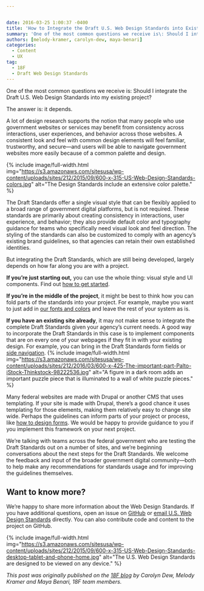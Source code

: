 ```yaml
---


date: 2016-03-25 1:00:37 -0400
title: 'How to Integrate the Draft U.S. Web Design Standards into Existing Projects'
summary: 'One of the most common questions we receive is\: Should I integrate the Draft U.S. Web Design Standards into my existing project? The answer is\: it depends. A lot of design research supports the notion that many people who use government websites or services may benefit from consistency across interactions, user experiences, and behavior across'
authors: [melody-kramer, carolyn-dew, maya-benari]
categories:
  - Content
  - UX
tag:
  - 18F
  - Draft Web Design Standards
---
```


One of the most common questions we receive is: Should I integrate the Draft U.S. Web Design Standards into my existing project?

The answer is: it depends.

A lot of design research supports the notion that many people who use government websites or services may benefit from consistency across interactions, user experiences, and behavior across those websites. A consistent look and feel with common design elements will feel familiar, trustworthy, and secure—and users will be able to navigate government websites more easily because of a common palette and design.


{% include image/full-width.html img="https://s3.amazonaws.com/sitesusa/wp-content/uploads/sites/212/2015/09/600-x-315-US-Web-Design-Standards-colors.jpg" alt="The Design Standards include an extensive color palette." %}

The Draft Standards offer a single visual style that can be flexibly applied to a broad range of government digital platforms, but is not required. These standards are primarily about creating consistency in interactions, user experience, and behavior; they also provide default color and typography guidance for teams who specifically need visual look and feel direction. The styling of the standards can also be customized to comply with an agency’s existing brand guidelines, so that agencies can retain their own established identities.

But integrating the Draft Standards, which are still being developed, largely depends on how far along you are with a project.

**If you’re just starting out,** you can use the whole thing: visual style and UI components. Find out [how to get started](https://github.com/18F/web-design-standards/blob/18f-pages-staging/README.md).

**If you’re in the middle of the project**, it might be best to think how you can fold parts of the standards into your project. For example, maybe you want to just add in [our fonts and colors](https://playbook.cio.gov/designstandards/visual-style/) and leave the rest of your system as is.

**If you have an existing site already**, it may not make sense to integrate the complete Draft Standards given your agency&#8217;s current needs. A good way to incorporate the Draft Standards in this case is to implement components that are on every one of your webpages if they fit in with your existing design. For example, you can bring in the Draft Standards form fields or [side navigation](https://playbook.cio.gov/designstandards/sidenav/). 
{% include image/full-width.html img="https://s3.amazonaws.com/sitesusa/wp-content/uploads/sites/212/2016/03/600-x-425-The-important-part-Palto-iStock-Thinkstock-98222536.jpg" alt="A figure in a dark room adds an important puzzle piece that is illuminated to a wall of white puzzle pieces." %} 

Many federal websites are made with Drupal or another CMS that uses templating. If your site is made with Drupal, there&#8217;s a good chance it uses templating for those elements, making them relatively easy to change site wide. Perhaps the guidelines can inform parts of your project or process, like [how to design forms](https://playbook.cio.gov/designstandards/form-templates/). We would be happy to provide guidance to you if you implement this framework on your next project.

We’re talking with teams across the federal government who are testing the Draft Standards out on a number of sites, and we’re beginning conversations about the next steps for the Draft Standards. We welcome the feedback and input of the broader government digital community—both to help make any recommendations for standards usage and for improving the guidelines themselves.

## Want to know more?

We’re happy to share more information about the Web Design Standards. If you have additional questions, open an issue on [GitHub](https://github.com/18F/web-design-standards/issues) or  [email U.S. Web Design Standards](mailto:uswebdesignstandards@gsa.gov) directly. You can also contribute code and content to the project on GitHub.


{% include image/full-width.html img="https://s3.amazonaws.com/sitesusa/wp-content/uploads/sites/212/2015/09/600-x-315-US-Web-Design-Standards-desktop-tablet-and-phone-home.jpg" alt="The U.S. Web Design Standards are designed to be viewed on any device." %}

_This post was originally published on the [18F blog](https://18f.gsa.gov/blog/) by Carolyn Dew, Melody Kramer and Maya Benari, 18F team members._